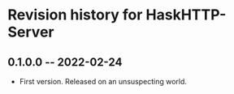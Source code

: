 # Revision history for HaskHTTP-Server

## 0.1.0.0 -- 2022-02-24

* First version. Released on an unsuspecting world.

